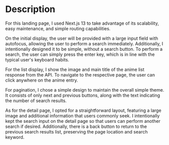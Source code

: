 # Description

For this landing page, I used Next.js 13 to take advantage of its scalability, easy maintenance, and simple routing capabilities.

On the initial display, the user will be provided with a large input field with autofocus, allowing the user to perform a search immediately. Additionally, I intentionally designed it to be simple, without a search button. To perform a search, the user can simply press the enter key, which is in line with the typical user's keyboard habits.

For the list display, I show the image and main title of the anime list response from the API. To navigate to the respective page, the user can click anywhere on the anime entry.

For pagination, I chose a simple design to maintain the overall simple theme. It consists of only next and previous buttons, along with the text indicating the number of search results.

As for the detail page, I opted for a straightforward layout, featuring a large image and additional information that users commonly seek. I intentionally kept the search input on the detail page so that users can perform another search if desired. Additionally, there is a back button to return to the previous search results list, preserving the page location and search keyword.
